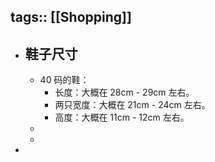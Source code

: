 tags:: [[Shopping]]
---

- ## 鞋子尺寸
	- 40 码的鞋：
		- 长度：大概在 28cm - 29cm 左右。
		- 两只宽度：大概在 21cm - 24cm 左右。
		- 高度：大概在 11cm - 12cm 左右。
	-
	-
-